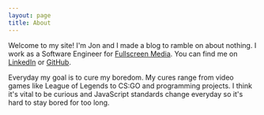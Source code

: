 ```yaml
---
layout: page
title: About
---
```

Welcome to my site! I'm Jon and I made a blog to ramble on about
nothing. I work as a Software Engineer for [Fullscreen
Media](http://fullscreen.com). You can find me on
[LinkedIn](http://linkedin.com/in/jonwho) or
[GitHub](http://github.com/jonwho).

Everyday my goal is to cure my boredom. My cures range from video
games like League of Legends to CS:GO and programming projects. I
think it's vital to be curious and JavaScript standards change
everyday so it's hard to stay bored for too long.
